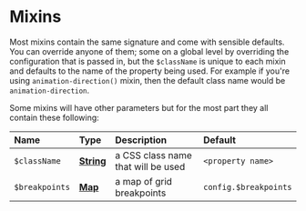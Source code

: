 # Mixins

Most mixins contain the same signature and come with sensible defaults.  You can override anyone of them; some on a global level by overriding the configuration that is passed in, but the `$className` is unique to each mixin and defaults to the name of the property being used.  For example if you're using `animation-direction()` mixin, then the default class name would be `animation-direction`.

Some mixins will have other parameters but for the most part they all contain
these following:

| Name           | Type                                                             | Description                                   | Default               |
| :------------- | :--------------------------------------------------------------- | :-------------------------------------------- | :-------------------- |
| `$className`   | **[String](https://sass-lang.com/documentation/values/strings)** | a CSS class name that will be used            | `<property name>`     |
| `$breakpoints` | **[Map](https://sass-lang.com/documentation/values/maps)**       | a map of grid breakpoints                     | `config.$breakpoints` |
